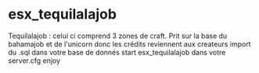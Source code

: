 # esx_tequilalajob
Tequilalajob :
celui ci comprend 3 zones de craft. Prit sur la base du bahamajob et de l'unicorn donc les crédits reviennent aux createurs
import du .sql dans votre base de donnés
start esx_tequilalajob dans votre server.cfg
enjoy
